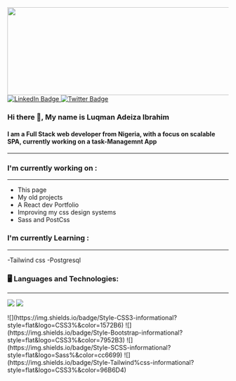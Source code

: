 
<img src="https://media0.giphy.com/media/i4MAH84pqe2m2aVojc/200w.webp?cid=ecf05e477sg4ms9uim65ffxflxf0vyho745841en43j4i2p4&rid=200w.webp&ct=g"  width="700" height="200" >
<div id="badges">
  <a href="https://www.linkedin.com/in/luqman-ibrahim-62955222a/">
    <img src="https://img.shields.io/badge/LinkedIn-blue?style=for-the-badge&logo=linkedin&logoColor=white" alt="LinkedIn Badge"/>
  </a>
 
  <a href="your-twitter-URL">
    <img src="https://img.shields.io/badge/Twitter-blue?style=for-the-badge&logo=twitter&logoColor=white" alt="Twitter Badge"/>
  </a>
</div>

### Hi there 👋, My name is Luqman Adeiza Ibrahim
#### I am a Full Stack web developer from Nigeria, with a focus on scalable SPA, currently working on a task-Managemnt App


---
### I'm currently working on :
***
- This page
- My old projects
- A React dev Portfolio
- Improving my css design systems
- Sass and PostCss

### I'm currently Learning :
***
-Tailwind css
-Postgresql

### 🖥️ Languages and Technologies:
---
![](https://img.shields.io/badge/Code-HTML5-informational?style=flat&logo=HTML%&color=E34f26)
![](https://img.shields.io/badge/Code-React-informational?style=flat&logo=react&color=61DAFB)

<div>
  ![](https://img.shields.io/badge/Style-CSS3-informational?style=flat&logo=CSS3%&color=1572B6)
  ![](https://img.shields.io/badge/Style-Bootstrap-informational?style=flat&logo=CSS3%&color=7952B3)
  ![](https://img.shields.io/badge/Style-SCSS-informational?style=flat&logo=Sass%&color=cc6699)
  ![](https://img.shields.io/badge/Style-Tailwind%css-informational?style=flat&logo=CSS3%&color=96B6D4)
  <div>




